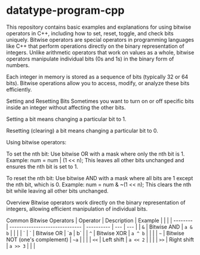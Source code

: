 # datatype-program-cpp

This repository contains basic examples and explanations for using bitwise operators in C++, including how to set, reset, toggle, and check bits uniquely.
Bitwise operators are special operators in programming languages like C++ that perform operations directly on the binary representation of integers. Unlike arithmetic operators that work on values as a whole, bitwise operators manipulate individual bits (0s and 1s) in the binary form of numbers.

Each integer in memory is stored as a sequence of bits (typically 32 or 64 bits). Bitwise operations allow you to access, modify, or analyze these bits efficiently.

Setting and Resetting Bits
Sometimes you want to turn on or off specific bits inside an integer without affecting the other bits.

Setting a bit means changing a particular bit to 1.

Resetting (clearing) a bit means changing a particular bit to 0.

Using bitwise operators:

To set the nth bit:
Use bitwise OR with a mask where only the nth bit is 1.
Example: num = num | (1 << n);
This leaves all other bits unchanged and ensures the nth bit is set to 1.

To reset the nth bit:
Use bitwise AND with a mask where all bits are 1 except the nth bit, which is 0.
Example: num = num & ~(1 << n);
This clears the nth bit while leaving all other bits unchanged.


Overview
Bitwise operators work directly on the binary representation of integers, allowing efficient manipulation of individual bits.

Common Bitwise Operators
| Operator | Description                    | Example    |     |     |
| -------- | ------------------------------ | ---------- | --- | --- |
| `&`      | Bitwise AND                    | `a & b`    |     |     |
| \`       | \`                             | Bitwise OR | \`a | b\` |
| `^`      | Bitwise XOR                    | `a ^ b`    |     |     |
| `~`      | Bitwise NOT (one's complement) | `~a`       |     |     |
| `<<`     | Left shift                     | `a << 2`   |     |     |
| `>>`     | Right shift                    | `a >> 3`   |     |     |
